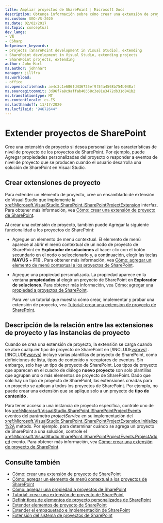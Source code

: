 ```yaml
---
title: Ampliar proyectos de SharePoint | Microsoft Docs
description: Obtenga información sobre cómo crear una extensión de proyecto cuando desee personalizar características de nivel de proyecto de proyectos de SharePoint.
ms.custom: SEO-VS-2020
ms.date: 02/02/2017
ms.topic: conceptual
dev_langs:
- VB
- CSharp
helpviewer_keywords:
- projects [SharePoint development in Visual Studio], extending
- SharePoint development in Visual Studio, extending projects
- SharePoint projects, extending
author: John-Hart
ms.author: johnhart
manager: jillfra
ms.workload:
- office
ms.openlocfilehash: ae4c3c1e606fd436725ef9f54a4568b754b048af
ms.sourcegitcommit: 3d96f7a8c9affab40358c3e81e3472db31d841b2
ms.translationtype: MT
ms.contentlocale: es-ES
ms.lasthandoff: 11/17/2020
ms.locfileid: "94672644"
---
```

# <a name="extend-sharepoint-projects"></a>Extender proyectos de SharePoint
  Cree una extensión de proyecto si desea personalizar las características de nivel de proyecto de los proyectos de SharePoint. Por ejemplo, puede Agregar propiedades personalizadas del proyecto o responder a eventos de nivel de proyecto que se producen cuando el usuario desarrolla una solución de SharePoint en Visual Studio.

## <a name="create-project-extensions"></a>Crear extensiones de proyecto
 Para extender un elemento de proyecto, cree un ensamblado de extensión de Visual Studio que implemente la <xref:Microsoft.VisualStudio.SharePoint.ISharePointProjectExtension> interfaz. Para obtener más información, vea [Cómo: crear una extensión de proyecto de SharePoint](../sharepoint/how-to-create-a-sharepoint-project-extension.md).

 Al crear una extensión de proyecto, también puede Agregar la siguiente funcionalidad a los proyectos de SharePoint:

- Agregue un elemento de menú contextual. El elemento de menú aparece al abrir el menú contextual de un nodo de proyecto de SharePoint en **Explorador de soluciones** al hacer clic con el botón secundario en el nodo o seleccionarlo y, a continuación, elegir las teclas **MAYÚS** + **F10** . Para obtener más información, vea [Cómo: agregar un elemento de menú contextual a los proyectos de SharePoint](../sharepoint/how-to-add-a-shortcut-menu-item-to-sharepoint-projects.md).

- Agregue una propiedad personalizada. La propiedad aparece en la ventana **propiedades** al elegir un proyecto de SharePoint en **Explorador de soluciones**. Para obtener más información, vea [Cómo: agregar una propiedad a proyectos de SharePoint](../sharepoint/how-to-add-a-property-to-sharepoint-projects.md).

  Para ver un tutorial que muestra cómo crear, implementar y probar una extensión de proyecto, vea [Tutorial: crear una extensión de proyecto de SharePoint](../sharepoint/walkthrough-creating-a-sharepoint-project-extension.md).

## <a name="understand-the-relationship-between-project-extensions-and-project-instances"></a>Descripción de la relación entre las extensiones de proyecto y las instancias de proyecto
 Cuando se crea una extensión de proyecto, la extensión se carga cuando se abre cualquier tipo de proyecto de SharePoint en [!INCLUDE[vsprvs](../sharepoint/includes/vsprvs-md.md)] . [!INCLUDE[vsprvs](../sharepoint/includes/vsprvs-md.md)] incluye varias plantillas de proyecto de SharePoint, como definiciones de lista, tipos de contenido y receptores de eventos. Sin embargo, solo hay un tipo de proyecto de SharePoint. Los tipos de proyecto que aparecen en el cuadro de diálogo **nuevo proyecto** son solo plantillas que agrupan uno o más elementos de proyecto de SharePoint. Dado que solo hay un tipo de proyecto de SharePoint, las extensiones creadas para un proyecto se aplican a todos los proyectos de SharePoint. Por ejemplo, no puede crear una extensión que se aplique solo a un proyecto de **tipo de contenido** .

 Para tener acceso a una instancia de proyecto específica, controle uno de los <xref:Microsoft.VisualStudio.SharePoint.ISharePointProjectEvents> eventos del parámetro *projectService* en su implementación del <xref:Microsoft.VisualStudio.SharePoint.ISharePointProjectExtension.Initialize%2A> método. Por ejemplo, para determinar cuándo se agrega un proyecto de SharePoint a una solución, controle el <xref:Microsoft.VisualStudio.SharePoint.ISharePointProjectEvents.ProjectAdded> evento. Para obtener más información, vea [Cómo: crear una extensión de proyecto de SharePoint](../sharepoint/how-to-create-a-sharepoint-project-extension.md).

## <a name="see-also"></a>Consulte también
- [Cómo: crear una extensión de proyecto de SharePoint](../sharepoint/how-to-create-a-sharepoint-project-extension.md)
- [Cómo: agregar un elemento de menú contextual a los proyectos de SharePoint](../sharepoint/how-to-add-a-shortcut-menu-item-to-sharepoint-projects.md)
- [Cómo: agregar una propiedad a proyectos de SharePoint](../sharepoint/how-to-add-a-property-to-sharepoint-projects.md)
- [Tutorial: crear una extensión de proyecto de SharePoint](../sharepoint/walkthrough-creating-a-sharepoint-project-extension.md)
- [Definir tipos de elementos de proyecto personalizados de SharePoint](../sharepoint/defining-custom-sharepoint-project-item-types.md)
- [Extender elementos de proyecto de SharePoint](../sharepoint/extending-sharepoint-project-items.md)
- [Extender el empaquetado e implementación de SharePoint](../sharepoint/extending-sharepoint-packaging-and-deployment.md)
- [Extensión del sistema de proyectos de SharePoint](../sharepoint/extending-the-sharepoint-project-system.md)
